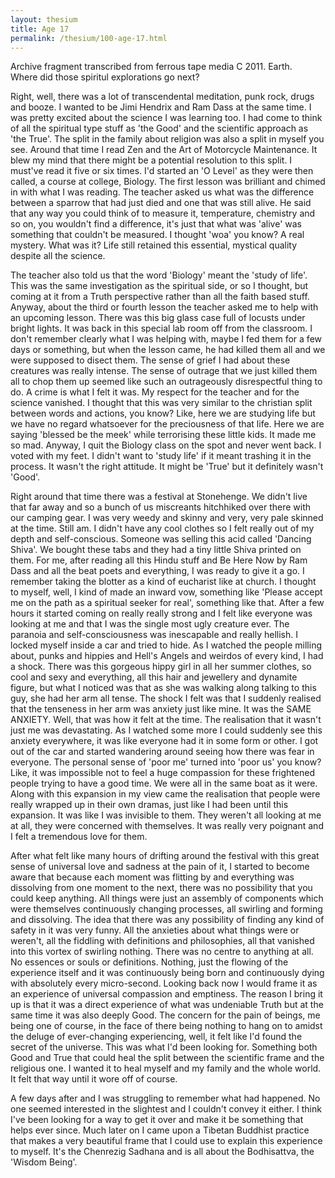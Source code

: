 ```yaml
---
layout: thesium
title: Age 17
permalink: /thesium/100-age-17.html
---
```


<div class="data">
Archive fragment transcribed from ferrous tape media C 2011. Earth.
</div>

<div class="speech">
Where did those spiritul explorations go next?  

Right, well, there was a lot of transcendental meditation, punk rock, drugs and
booze. I wanted to be Jimi Hendrix and Ram Dass at the same time. I was pretty
excited about the science I was learning too. I had come to think of all the
spiritual type stuff as 'the Good' and the scientific approach as 'the True'.
The split in the family about religion was also a split in myself you see.
Around that time I read Zen and the Art of Motorcycle Maintenance. It blew my
mind that there might be a potential resolution to this split. I must've read
it five or six times. I'd started an 'O Level' as they were then called, a
course at college, Biology. The first lesson was brilliant and chimed in with
what I was reading. The teacher asked us what was the difference between a
sparrow that had just died and one that was still alive. He said that any way
you could think of to measure it, temperature, chemistry and so on, you
wouldn't find a difference, it's just that what was 'alive' was something that
couldn't be measured. I thought 'woa' you know? A real mystery. What was it?
Life still retained this essential, mystical quality despite all the science.  

The teacher also told us that the word 'Biology' meant the 'study of life'.
This was the same investigation as the spiritual side, or so I thought, but
coming at it from a Truth perspective rather than all the faith based stuff.
Anyway, about the third or fourth lesson the teacher asked me to help with an
upcoming lesson. There was this big glass case full of locusts under bright
lights. It was back in this special lab room off from the classroom. I don't
remember clearly what I was helping with, maybe I fed them for a few days or
something, but when the lesson came, he had killed them all and we were
supposed to disect them. The sense of grief I had about these creatures was
really intense. The sense of outrage that we just killed them all to chop them
up seemed like such an outrageously disrespectful thing to do. A crime is what
I felt it was. My respect for the teacher and for the science vanished. I
thought that this was very similar to the christian split between words and
actions, you know? Like, here we are studying life but we have no regard
whatsoever for the preciousness of that life. Here we are saying 'blessed be
the meek' while terrorising these little kids. It made me so mad. Anyway, I
quit the Biology class on the spot and never went back. I voted with my feet. I
didn't want to 'study life' if it meant trashing it in the process. It wasn't
the right attitude. It might be 'True' but it definitely wasn't 'Good'.  

Right around that time there was a festival at Stonehenge. We didn't live that
far away and so a bunch of us miscreants hitchhiked over there with our camping
gear. I was very weedy and skinny and very, very pale skinned at the time.
Still am. I didn't have any cool clothes so I felt really out of my depth and
self-conscious. Someone was selling this acid called 'Dancing Shiva'. We bought
these tabs and they had a tiny little Shiva printed on them. For me, after
reading all this Hindu stuff and Be Here Now by Ram Dass and all the beat poets
and everything, I was ready to give it a go. I remember taking the blotter as a
kind of eucharist like at church. I thought to myself, well, I kind of made an
inward vow, something like 'Please accept me on the path as a spiritual seeker
for real', something like that. After a few hours it started coming on really
really strong and I felt like everyone was looking at me and that I was the
single most ugly creature ever. The paranoia and self-consciousness was
inescapable and really hellish. I locked myself inside a car and tried to hide.
As I watched the people milling about, punks and hippies and Hell's Angels and
weirdos of every kind, I had a shock. There was this gorgeous hippy girl in all
her summer clothes, so cool and sexy and everything, all this hair and
jewellery and dynamite figure, but what I noticed was that as she was walking
along talking to this guy, she had her arm all tense. The shock I felt was that
I suddenly realised that the tenseness in her arm was anxiety just like mine.
It was the SAME ANXIETY. Well, that was how it felt at the time. The
realisation that it wasn't just me was devastating. As I watched some more I
could suddenly see this anxiety everywhere, it was like everyone had it in some
form or other. I got out of the car and started wandering around seeing how
there was fear in everyone. The personal sense of 'poor me' turned into 'poor
us' you know? Like, it was impossible not to feel a huge compassion for these
frightened people trying to have a good time. We were all in the same boat as
it were. Along with this expansion in my view came the realisation that people
were really wrapped up in their own dramas, just like I had been until this
expansion. It was like I was invisible to them. They weren't all looking at me
at all, they were concerned with themselves. It was really very poignant and I
felt a tremendous love for them.  

After what felt like many hours of drifting around the festival with this great
sense of universal love and sadness at the pain of it, I started to become
aware that because each moment was flitting by and everything was dissolving
from one moment to the next, there was no possibility that you could keep
anything. All things were just an assembly of components which were themselves
continuously changing processes, all swirling and forming and dissolving. The
idea that there was any possibility of finding any kind of safety in it was
very funny. All the anxieties about what things were or weren't, all the
fiddling with definitions and philosophies, all that vanished into this vortex
of swirling nothing. There was no centre to anything at all. No essences or
souls or definitions. Nothing, just the flowing of the experience itself and it
was continuously being born and continuously dying with absolutely every
micro-second. Looking back now I would frame it as an experience of universal
compassion and emptiness. The reason I bring it up is that it was a direct
experience of what was undeniable Truth but at the same time it was also deeply
Good. The concern for the pain of beings, me being one of course, in the face
of there being nothing to hang on to amidst the deluge of ever-changing
experiencing, well, it felt like I'd found the secret of the universe. This was
what I'd been looking for. Something both Good and True that could heal the
split between the scientific frame and the religious one. I wanted it to heal
myself and my family and the whole world. It felt that way until it wore off of
course.

A few days after and I was struggling to remember what had happened. No one
seemed interested in the slightest and I couldn't convey it either. I think
I've been looking for a way to get it over and make it be something that helps
ever since. Much later on I came upon a Tibetan Buddhist practice that makes a
very beautiful frame that I could use to explain this experience to myself.
It's the Chenrezig Sadhana and is all about the Bodhisattva, the 'Wisdom
Being'. </div>

